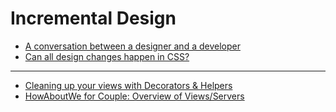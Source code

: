 # Incremental Design

* [A conversation between a designer and a
  developer](incremental-design-with-designer.md)
* [Can all design changes happen in
  CSS?](incremental-design-css.md)

---

* [Cleaning up your views with Decorators & Helpers](https://docs.google.com/presentation/d/1aCJ8GZaQdE8MvzShu3la30h38zkgl2hlSnNXcgoaEWU/edit#slide=id.p)
* [HowAboutWe for Couple: Overview of Views/Servers](shttps://docs.google.com/presentation/d/19sCjDi2Omm-Arv7glvhzXflIJs3PUxp73ImjDXfiuYU/edit#slide=id.p)




